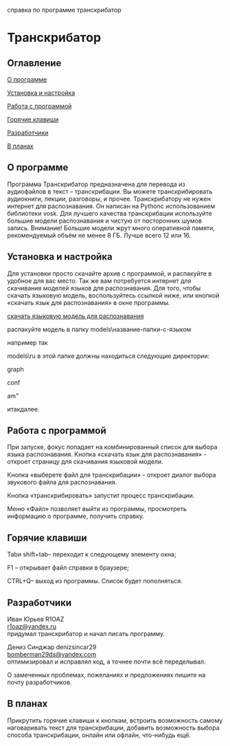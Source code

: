 справка по программе транскрибатор


# Транскрибатор


## Оглавление


  
[О программе](#_Toc127480833)
  
[Установка и настройка](#_Toc127480834)
  
[Работа с программой](#_Toc127480835)
  
[Горячие клавиши](#_Toc127480836)
  
[Разработчики](#_Toc127480837)
  
[В планах](#_Toc127480838)
  
## О программе


Программа Транскрибатор предназначена для перевода из аудиофайлов в текст – транскрибации.
Вы можете транскрибировать аудиокниги, лекции, разговоры, и прочее.
Транскрибатору не нужен интернет для распознавания.
Он написан на Pythonс использованием библиотеки vosk.
Для лучшего качества транскрибации используйте большие модели распознавания и чистую от посторонних шумов запись.
Внимание! Большие модели жрут много оперативной памяти, рекомендуемый объём не менее 8 ГБ. Лучше всего 12 или 16.
## Установка и настройка

Для установки просто скачайте архив с программой, и распакуйте в удобное для вас место.
Так же вам потребуется интернет для скачивания моделей языков для распознавания.
Для того, чтобы скачать языковую модель, воспользуйтесь ссылкой ниже, или кнопкой «скачать язык для распознавания» в окне программы.
  
[скачать языковую модель для распознавания](https://alphacephei.com/vosk/models)  

распакуйте модель в папку models\название-папки-с-языком
  
например так
  
models\ru
в этой папке должны находиться следующие директории:
  
graph
  
conf
  
am"
  
итакдалее.
## Работа с программой

При запуске, фокус попадает на комбинированный список для выбора языка распознавания.
Кнопка «скачать язык для распознавания» - откроет страницу для скачивания языковой модели.
  
Кнопка «выберете файл для транскрибации» - откроет диалог выбора звукового файла для распознавания.
  
Кнопка «транскрибировать» запустит процесс транскрибации.
  
Меню «Файл» позволяет выйти из программы, просмотреть информацию о программе, получить справку.
## Горячие клавиши

Tabи shift+tab– переходит к следующему элементу окна;
  
F1 – открывает файл справки в браузере;
  
CTRL+Q– выход из программы.
Список будет пополняться.
## Разработчики

Иван Юрьев R1OAZ  
[r1oaz@yandex.ru](mailto:r1oaz@yandex.ru)  
придумал транскрибатор и начал писать программу.
  
Дениз Синджар denizsincar29   
[bomberman29ds@yandex.com](mailto:bomberman29ds@yandex.com)  
оптимизировал и исправлял код, а точнее почти всё переделывал.  

О замеченных проблемах, пожеланиях и предложениях пишите на почту разработчиков.
## В планах


Прикрутить горячие клавиши к кнопкам, встроить возможность самому наговаривать текст для транскрибации, добавить возможность выбора способа транскрибации, онлайн или офлайн, что-нибудь ещё. 
